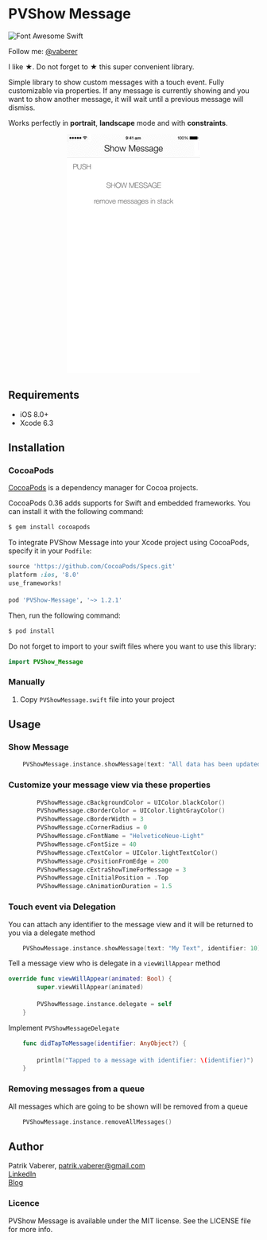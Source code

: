 # PVShow Message
![Font Awesome Swift](https://github.com/Vaberer/Font-Awesome-Swift/blob/master/resources/opensource_matters.png)

Follow me: [@vaberer](https://twitter.com/vaberer)

I like &#9733;. Do not forget to &#9733; this super convenient library.

Simple library to show custom messages with a touch event. Fully customizable via properties. If any message is currently showing and you want to show another message, it will wait until a previous message will dismiss.


Works perfectly in **portrait**, **landscape** mode and with **constraints**.



<p align="center">
  <img height="480" src="https://github.com/Vaberer/PVShow-Message/blob/master/resources/pvshow_message.gif"/>
</p>

## Requirements

- iOS 8.0+ 
- Xcode 6.3

## Installation

### CocoaPods

[CocoaPods](http://cocoapods.org) is a dependency manager for Cocoa projects.

CocoaPods 0.36 adds supports for Swift and embedded frameworks. You can install it with the following command:

```bash
$ gem install cocoapods
```

To integrate PVShow Message into your Xcode project using CocoaPods, specify it in your `Podfile`:

```ruby
source 'https://github.com/CocoaPods/Specs.git'
platform :ios, '8.0'
use_frameworks!

pod 'PVShow-Message', '~> 1.2.1'
```

Then, run the following command:

```bash
$ pod install
```
Do not forget to import to your swift files where you want to use this library:
```swift
import PVShow_Message
```

### Manually

1. Copy `PVShowMessage.swift` file into your project


## Usage


### Show Message

```Swift
    PVShowMessage.instance.showMessage(text: "All data has been updated\nYou have fresh data")
```

### Customize your message view via these properties
```Swift
        PVShowMessage.cBackgroundColor = UIColor.blackColor()
        PVShowMessage.cBorderColor = UIColor.lightGrayColor()
        PVShowMessage.cBorderWidth = 3
        PVShowMessage.cCornerRadius = 0
        PVShowMessage.cFontName = "HelveticeNeue-Light"
        PVShowMessage.cFontSize = 40
        PVShowMessage.cTextColor = UIColor.lightTextColor()
        PVShowMessage.cPositionFromEdge = 200
        PVShowMessage.cExtraShowTimeForMessage = 3
        PVShowMessage.cInitialPosition = .Top
        PVShowMessage.cAnimationDuration = 1.5
```



### Touch event via Delegation

You can attach any identifier to the message view and it will be returned to you via a delegate method
```Swift
    PVShowMessage.instance.showMessage(text: "My Text", identifier: 10)
```

Tell a message view who is delegate in a `viewWillAppear` method

```Swift
override func viewWillAppear(animated: Bool) {
        super.viewWillAppear(animated)
        
        PVShowMessage.instance.delegate = self
    }
```


Implement `PVShowMessageDelegate`

```Swift
    func didTapToMessage(identifier: AnyObject?) {
        
        println("Tapped to a message with identifier: \(identifier)")
    }
```


### Removing messages from a queue

All messages which are going to be shown will be removed from a queue
```Swift
    PVShowMessage.instance.removeAllMessages()
```


## Author

Patrik Vaberer, patrik.vaberer@gmail.com<br/>
<a target="_blank" href="https://sk.linkedin.com/in/vaberer">LinkedIn</a><br>
<a target="_blank" href="http://vaberer.com">Blog</a>


### Licence

PVShow Message is available under the MIT license. See the LICENSE file for more info.


